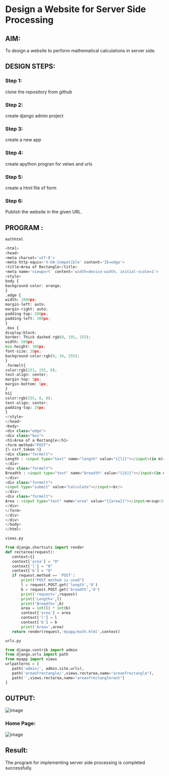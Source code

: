 # Design a Website for Server Side Processing

## AIM:
To design a website to perform mathematical calculations in server side.

## DESIGN STEPS:

### Step 1:
clone the repository from github


### Step 2:
create django admin project


### Step 3:
create a new app


### Step 4:

create apython progran for veiws and urls

### Step 5:

create a html file  of form

### Step 6:

Publish the website in the given URL.

## PROGRAM :
```python
mathhtml

<html>
<head>
<meta charset='utf-8'>
<meta http-equiv='X-UA-Compatible' content='IE=edge'>
<title>Area of Rectangle</title>
<meta name='viewport' content='width=device-width, initial-scale=1'>
<style>
body {
background-color: orange;
}
.edge {
width: 1080px;
margin-left: auto;
margin-right: auto;
padding-top: 200px;
padding-left: 300px;
}
.box {
display:block;
border: Thick dashed rgb(0, 191, 255);
width: 500px;
min-height: 300px;
font-size: 20px;
background-color:rgb(0, 34, 255);
}
.formelt{
color:rgb(251, 255, 0);
text-align: center;
margin-top: 5px;
margin-bottom: 5px;
}
h1{
color:rgb(255, 0, 0);
text-align: center;
padding-top: 20px;
}
</style>
</head>
<body>
<div class="edge">
<div class="box">
<h1>Area of a Rectangle</h1>
<form method="POST">
{% csrf_token %}
<div class="formelt">
Length : <input type="text" name="length" value="{{l}}"></input>(in m)<br/>
</div>
<div class="formelt">
Breadth : <input type="text" name="breadth" value="{{b}}"></input>(in m)<br/>
</div>
<div class="formelt">
<input type="submit" value="Calculate"></input><br/>
</div>
<div class="formelt">
Area : <input type="text" name="area" value="{{area}}"></input>m<sup>2</sup><br/>
</div>
</form>
</div>
</div>
</body>
</html>

views.py

from django.shortcuts import render
def rectarea(request):
   context={}
   context['area'] = "0"
   context['l'] = "0"
   context['b'] = "0"
   if request.method == 'POST':
       print("POST method is used")
       l = request.POST.get('length','0')
       b = request.POST.get('breadth','0')
       print('request=',request)
       print('Length=',l)
       print('Breadth=',b)
       area = int(l) * int(b)
       context['area'] = area
       context['l'] = l
       context['b'] = b
       print('Area=',area)
   return render(request,'myapp/math.html',context)

urls.py

from django.contrib import admin
from django.urls import path
from myapp import views
urlpatterns = [
   path('admin/', admin.site.urls),
   path('areaofrectangle/',views.rectarea,name="areaofrectangle"),
   path('',views.rectarea,name="areaofrectangleroot")
]
```
## OUTPUT:
![image](https://github.com/prithviraj5703/serversideprocessing/assets/121418418/58e09e5c-3a4b-4e4d-bf50-5743eae52c1f)


### Home Page:
![image](https://github.com/prithviraj5703/serversideprocessing/assets/121418418/85a9baed-8d8d-4764-b034-c5df67920425)


## Result:
The program for implementing server side processing is completed successfully.

